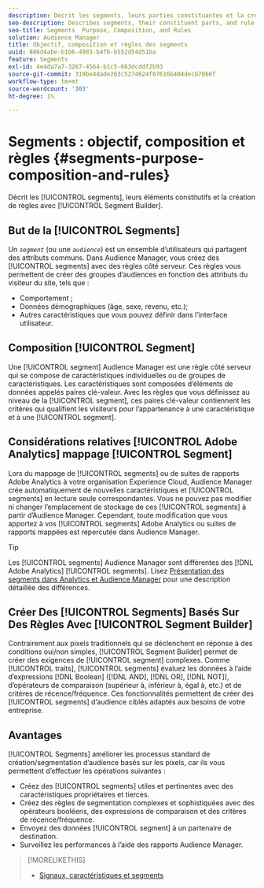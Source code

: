 ```yaml
---
description: Décrit les segments, leurs parties constituantes et la création de règles avec le créateur de segments.
seo-description: Describes segments, their constituent parts, and rule creation with Segment Builder.
seo-title: Segments  Purpose, Composition, and Rules
solution: Audience Manager
title: Objectif, composition et règles des segments
uuid: 886d4abe-b1b6-4983-b4fb-b552d54d51ba
feature: Segments
exl-id: 4e4da7a7-3267-4564-b1c5-663dcddf2b93
source-git-commit: 319be4dade263c5274624f07616b404decb7066f
workflow-type: tm+mt
source-wordcount: '303'
ht-degree: 1%

---
```


# Segments : objectif, composition et règles {#segments-purpose-composition-and-rules}

Décrit les [!UICONTROL segments], leurs éléments constitutifs et la création de règles avec [!UICONTROL Segment Builder].

## But de la [!UICONTROL Segments]

Un *`segment`* (ou une *`audience`*) est un ensemble d’utilisateurs qui partagent des attributs communs. Dans Audience Manager, vous créez des [!UICONTROL segments] avec des règles côté serveur. Ces règles vous permettent de créer des groupes d’audiences en fonction des attributs du visiteur du site, tels que :

* Comportement ;
* Données démographiques (âge, sexe, revenu, etc.);
* Autres caractéristiques que vous pouvez définir dans l’interface utilisateur.

## Composition [!UICONTROL Segment]

Une [!UICONTROL segment] Audience Manager est une règle côté serveur qui se compose de caractéristiques individuelles ou de groupes de caractéristiques. Les caractéristiques sont composées d’éléments de données appelés paires clé-valeur. Avec les règles que vous définissez au niveau de la [!UICONTROL segment], ces paires clé-valeur contiennent les critères qui qualifient les visiteurs pour l’appartenance à une caractéristique et à une [!UICONTROL segment].

## Considérations relatives [!UICONTROL Adobe Analytics] mappage [!UICONTROL Segment]

Lors du mappage de [!UICONTROL segments] ou de suites de rapports Adobe Analytics à votre organisation Experience Cloud, Audience Manager crée automatiquement de nouvelles caractéristiques et [!UICONTROL segments] en lecture seule correspondantes. Vous ne pouvez pas modifier ni changer l’emplacement de stockage de ces [!UICONTROL segments] à partir d’Audience Manager. Cependant, toute modification que vous apportez à vos [!UICONTROL segments] Adobe Analytics ou suites de rapports mappées est répercutée dans Audience Manager.

>[!TIP]
>
>Les [!UICONTROL segments] Audience Manager sont différentes des [!DNL Adobe Analytics] [!UICONTROL segments]. Lisez [Présentation des segments dans Analytics et Audience Manager](https://experienceleague.adobe.com/docs/analytics/integration/audience-analytics/audience-analytics-workflow/aam-analytics-segments.html) pour une description détaillée des différences.

## Créer Des [!UICONTROL Segments] Basés Sur Des Règles Avec [!UICONTROL Segment Builder]

Contrairement aux pixels traditionnels qui se déclenchent en réponse à des conditions oui/non simples, [!UICONTROL Segment Builder] permet de créer des exigences de [!UICONTROL segment] complexes. Comme [!UICONTROL traits], [!UICONTROL segments] évaluez les données à l’aide d’expressions [!DNL Boolean] ([!DNL AND], [!DNL OR], [!DNL NOT]), d’opérateurs de comparaison (supérieur à, inférieur à, égal à, etc.) et de critères de récence/fréquence. Ces fonctionnalités permettent de créer des [!UICONTROL segments] d’audience ciblés adaptés aux besoins de votre entreprise.

## Avantages

[!UICONTROL Segments] améliorer les processus standard de création/segmentation d’audience basés sur les pixels, car ils vous permettent d’effectuer les opérations suivantes :

* Créez des [!UICONTROL segments] utiles et pertinentes avec des caractéristiques propriétaires et tierces.
* Créez des règles de segmentation complexes et sophistiquées avec des opérateurs booléens, des expressions de comparaison et des critères de récence/fréquence.
* Envoyez des données [!UICONTROL segment] à un partenaire de destination.
* Surveillez les performances à l’aide des rapports Audience Manager.

>[!MORELIKETHIS]
>
>* [Signaux, caractéristiques et segments](../../reference/signal-trait-segment.md)
